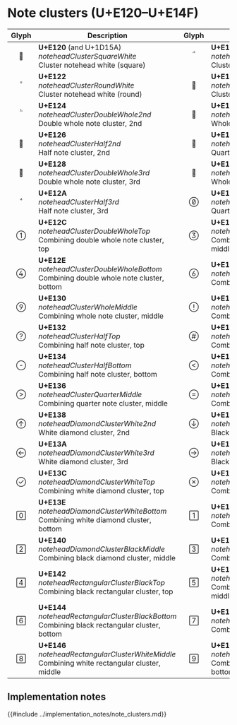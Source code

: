 Note clusters (U+E120–U+E14F)
=============================

| **Glyph** | **Description** | **Glyph** | **Description**
| :-------: | --------------- | :-------: | ---------------
|<span class="bravura_large">&#xe120;</span> | **U+E120** (and U+1D15A)<br/>*noteheadClusterSquareWhite*<br/>Cluster notehead white (square) | <span class="bravura_large">&#xe121;</span> | **U+E121** (and U+1D15B)<br/>*noteheadClusterSquareBlack*<br/>Cluster notehead black (square)
|<span class="bravura_large">&#xe122;</span> | **U+E122**<br/>*noteheadClusterRoundWhite*<br/>Cluster notehead white (round) | <span class="bravura_large">&#xe123;</span> | **U+E123**<br/>*noteheadClusterRoundBlack*<br/>Cluster notehead black (round)
|<span class="bravura_large">&#xe124;</span> | **U+E124**<br/>*noteheadClusterDoubleWhole2nd*<br/>Double whole note cluster, 2nd | <span class="bravura_large">&#xe125;</span> | **U+E125**<br/>*noteheadClusterWhole2nd*<br/>Whole note cluster, 2nd
|<span class="bravura_large">&#xe126;</span> | **U+E126**<br/>*noteheadClusterHalf2nd*<br/>Half note cluster, 2nd | <span class="bravura_large">&#xe127;</span> | **U+E127**<br/>*noteheadClusterQuarter2nd*<br/>Quarter note cluster, 2nd
|<span class="bravura_large">&#xe128;</span> | **U+E128**<br/>*noteheadClusterDoubleWhole3rd*<br/>Double whole note cluster, 3rd | <span class="bravura_large">&#xe129;</span> | **U+E129**<br/>*noteheadClusterWhole3rd*<br/>Whole note cluster, 3rd
|<span class="bravura_large">&#xe12a;</span> | **U+E12A**<br/>*noteheadClusterHalf3rd*<br/>Half note cluster, 3rd | <span class="bravura_large">&#xe12b;</span> | **U+E12B**<br/>*noteheadClusterQuarter3rd*<br/>Quarter note cluster, 3rd
|<span class="bravura_large">&#xe12c;</span> | **U+E12C**<br/>*noteheadClusterDoubleWholeTop*<br/>Combining double whole note cluster, top | <span class="bravura_large">&#xe12d;</span> | **U+E12D**<br/>*noteheadClusterDoubleWholeMiddle*<br/>Combining double whole note cluster, middle
|<span class="bravura_large">&#xe12e;</span> | **U+E12E**<br/>*noteheadClusterDoubleWholeBottom*<br/>Combining double whole note cluster, bottom | <span class="bravura_large">&#xe12f;</span> | **U+E12F**<br/>*noteheadClusterWholeTop*<br/>Combining whole note cluster, top
|<span class="bravura_large">&#xe130;</span> | **U+E130**<br/>*noteheadClusterWholeMiddle*<br/>Combining whole note cluster, middle | <span class="bravura_large">&#xe131;</span> | **U+E131**<br/>*noteheadClusterWholeBottom*<br/>Combining whole note cluster, bottom
|<span class="bravura_large">&#xe132;</span> | **U+E132**<br/>*noteheadClusterHalfTop*<br/>Combining half note cluster, top | <span class="bravura_large">&#xe133;</span> | **U+E133**<br/>*noteheadClusterHalfMiddle*<br/>Combining half note cluster, middle
|<span class="bravura_large">&#xe134;</span> | **U+E134**<br/>*noteheadClusterHalfBottom*<br/>Combining half note cluster, bottom | <span class="bravura_large">&#xe135;</span> | **U+E135**<br/>*noteheadClusterQuarterTop*<br/>Combining quarter note cluster, top
|<span class="bravura_large">&#xe136;</span> | **U+E136**<br/>*noteheadClusterQuarterMiddle*<br/>Combining quarter note cluster, middle | <span class="bravura_large">&#xe137;</span> | **U+E137**<br/>*noteheadClusterQuarterBottom*<br/>Combining quarter note cluster, bottom
|<span class="bravura_large">&#xe138;</span> | **U+E138**<br/>*noteheadDiamondClusterWhite2nd*<br/>White diamond cluster, 2nd | <span class="bravura_large">&#xe139;</span> | **U+E139**<br/>*noteheadDiamondClusterBlack2nd*<br/>Black diamond cluster, 2nd
|<span class="bravura_large">&#xe13a;</span> | **U+E13A**<br/>*noteheadDiamondClusterWhite3rd*<br/>White diamond cluster, 3rd | <span class="bravura_large">&#xe13b;</span> | **U+E13B**<br/>*noteheadDiamondClusterBlack3rd*<br/>Black diamond cluster, 3rd
|<span class="bravura_large">&#xe13c;</span> | **U+E13C**<br/>*noteheadDiamondClusterWhiteTop*<br/>Combining white diamond cluster, top | <span class="bravura_large">&#xe13d;</span> | **U+E13D**<br/>*noteheadDiamondClusterWhiteMiddle*<br/>Combining white diamond cluster, middle
|<span class="bravura_large">&#xe13e;</span> | **U+E13E**<br/>*noteheadDiamondClusterWhiteBottom*<br/>Combining white diamond cluster, bottom | <span class="bravura_large">&#xe13f;</span> | **U+E13F**<br/>*noteheadDiamondClusterBlackTop*<br/>Combining black diamond cluster, top
|<span class="bravura_large">&#xe140;</span> | **U+E140**<br/>*noteheadDiamondClusterBlackMiddle*<br/>Combining black diamond cluster, middle | <span class="bravura_large">&#xe141;</span> | **U+E141**<br/>*noteheadDiamondClusterBlackBottom*<br/>Combining black diamond cluster, bottom
|<span class="bravura_large">&#xe142;</span> | **U+E142**<br/>*noteheadRectangularClusterBlackTop*<br/>Combining black rectangular cluster, top | <span class="bravura_large">&#xe143;</span> | **U+E143**<br/>*noteheadRectangularClusterBlackMiddle*<br/>Combining black rectangular cluster, middle
|<span class="bravura_large">&#xe144;</span> | **U+E144**<br/>*noteheadRectangularClusterBlackBottom*<br/>Combining black rectangular cluster, bottom | <span class="bravura_large">&#xe145;</span> | **U+E145**<br/>*noteheadRectangularClusterWhiteTop*<br/>Combining white rectangular cluster, top
|<span class="bravura_large">&#xe146;</span> | **U+E146**<br/>*noteheadRectangularClusterWhiteMiddle*<br/>Combining white rectangular cluster, middle | <span class="bravura_large">&#xe147;</span> | **U+E147**<br/>*noteheadRectangularClusterWhiteBottom*<br/>Combining white rectangular cluster, bottom

Implementation notes
---------------------

{{#include ../implementation_notes/note_clusters.md}}